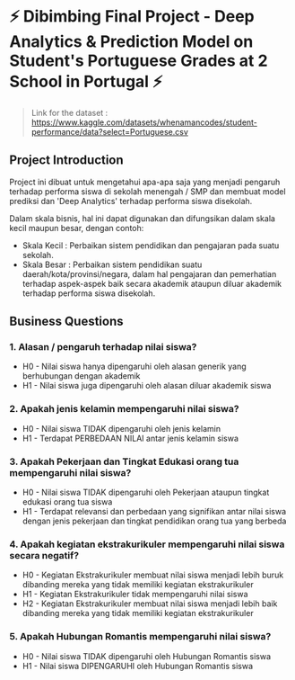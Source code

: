 # :zap: Dibimbing Final Project - Deep Analytics & Prediction Model on Student's Portuguese Grades at 2 School in Portugal :zap:

> Link for the dataset : https://www.kaggle.com/datasets/whenamancodes/student-performance/data?select=Portuguese.csv

## Project Introduction
Project ini dibuat untuk mengetahui apa-apa saja yang menjadi pengaruh terhadap performa siswa di sekolah menengah / SMP dan membuat model prediksi dan 'Deep Analytics' terhadap performa siswa disekolah.

Dalam skala bisnis, hal ini dapat digunakan dan difungsikan dalam skala kecil maupun besar, dengan contoh:
- Skala Kecil : Perbaikan sistem pendidikan dan pengajaran pada suatu sekolah.
- Skala Besar : Perbaikan sistem pendidikan suatu daerah/kota/provinsi/negara, dalam hal pengajaran dan pemerhatian terhadap aspek-aspek baik secara akademik ataupun diluar akademik terhadap performa siswa disekolah.

## Business Questions
### 1. Alasan / pengaruh terhadap nilai siswa?
- H0 - Nilai siswa hanya dipengaruhi oleh alasan generik yang berhubungan dengan akademik
- H1 - Nilai siswa juga dipengaruhi oleh alasan diluar akademik siswa
### 2. Apakah jenis kelamin mempengaruhi nilai siswa?
- H0 - Nilai siswa TIDAK dipengaruhi oleh jenis kelamin
- H1 - Terdapat PERBEDAAN NILAI antar jenis kelamin siswa
### 3. Apakah Pekerjaan dan Tingkat Edukasi orang tua mempengaruhi nilai siswa?
- H0 - Nilai siswa TIDAK dipengaruhi oleh Pekerjaan ataupun tingkat edukasi orang tua siswa
- H1 - Terdapat relevansi dan perbedaan yang signifikan antar nilai siswa dengan jenis pekerjaan dan tingkat pendidikan orang tua yang berbeda
### 4. Apakah kegiatan ekstrakurikuler mempengaruhi nilai siswa secara negatif?
- H0 - Kegiatan Ekstrakurikuler membuat nilai siswa menjadi lebih buruk dibanding mereka yang tidak memiliki kegiatan ekstrakurikuler
- H1 - Kegiatan Ekstrakurikuler tidak mempengaruhi nilai siswa
- H2 - Kegiatan Ekstrakurikuler membuat nilai siswa menjadi lebih baik dibanding mereka yang tidak memiliki kegiatan ekstrakurikuler
### 5. Apakah Hubungan Romantis mempengaruhi nilai siswa?
- H0 - Nilai siswa TIDAK dipengaruhi oleh Hubungan Romantis siswa
- H1 - Nilai siswa DIPENGARUHI oleh Hubungan Romantis siswa
